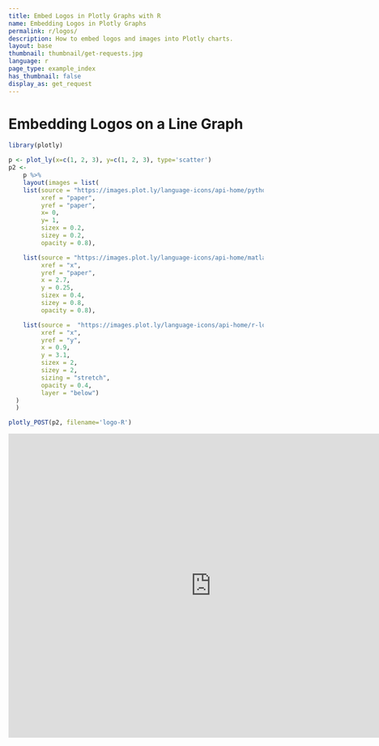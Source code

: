 ```yaml
---
title: Embed Logos in Plotly Graphs with R
name: Embedding Logos in Plotly Graphs
permalink: r/logos/
description: How to embed logos and images into Plotly charts.
layout: base
thumbnail: thumbnail/get-requests.jpg
language: r
page_type: example_index
has_thumbnail: false
display_as: get_request
---
```


# Embedding Logos on a Line Graph

```r
library(plotly)

p <- plot_ly(x=c(1, 2, 3), y=c(1, 2, 3), type='scatter')
p2 <-
    p %>%
    layout(images = list(
    list(source = "https://images.plot.ly/language-icons/api-home/python-logo.png",
         xref = "paper",
         yref = "paper",
         x= 0,
         y= 1,
         sizex = 0.2,
         sizey = 0.2,
         opacity = 0.8),

    list(source = "https://images.plot.ly/language-icons/api-home/matlab-logo.png",
         xref = "x",
         yref = "paper",
         x = 2.7,
         y = 0.25,
         sizex = 0.4,
         sizey = 0.8,
         opacity = 0.8),

    list(source =  "https://images.plot.ly/language-icons/api-home/r-logo.png",
         xref = "x",
         yref = "y",
         x = 0.9,
         y = 3.1,
         sizex = 2,
         sizey = 2,
         sizing = "stretch",
         opacity = 0.4,
         layer = "below")
  )
  )

plotly_POST(p2, filename='logo-R')

```

<iframe height="600" id="igraph" scrolling="no" seamless="seamless" src="https://plot.ly/~RPlotBot/3036.embed" width="800" frameBorder="0"></iframe>